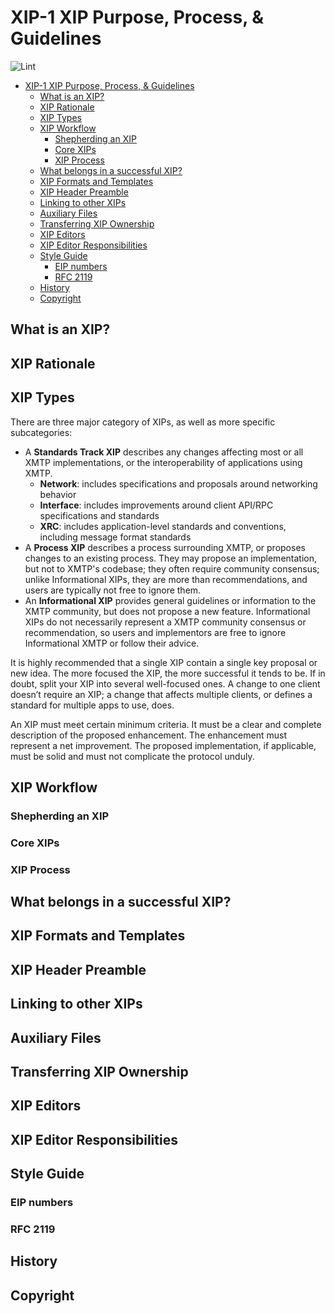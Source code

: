 # XIP-1 XIP Purpose, Process, & Guidelines

![Lint](https://github.com/xmtp/XIPs/actions/workflows/lint.yml/badge.svg)

- [XIP-1 XIP Purpose, Process, & Guidelines](#xip-1-xip-purpose-process--guidelines)
  - [What is an XIP?](#what-is-an-xip)
  - [XIP Rationale](#xip-rationale)
  - [XIP Types](#xip-types)
  - [XIP Workflow](#xip-workflow)
    - [Shepherding an XIP](#shepherding-an-xip)
    - [Core XIPs](#core-xips)
    - [XIP Process](#xip-process)
  - [What belongs in a successful XIP?](#what-belongs-in-a-successful-xip)
  - [XIP Formats and Templates](#xip-formats-and-templates)
  - [XIP Header Preamble](#xip-header-preamble)
  - [Linking to other XIPs](#linking-to-other-xips)
  - [Auxiliary Files](#auxiliary-files)
  - [Transferring XIP Ownership](#transferring-xip-ownership)
  - [XIP Editors](#xip-editors)
  - [XIP Editor Responsibilities](#xip-editor-responsibilities)
  - [Style Guide](#style-guide)
    - [EIP numbers](#eip-numbers)
    - [RFC 2119](#rfc-2119)
  - [History](#history)
  - [Copyright](#copyright)

## What is an XIP?

## XIP Rationale

## XIP Types

There are three major category of XIPs, as well as more specific subcategories:

* A **Standards Track XIP** describes any changes affecting most or all XMTP implementations, or the interoperability of applications using XMTP.
  * **Network**: includes specifications and proposals around networking behavior
  * **Interface**: includes improvements around client API/RPC specifications and standards
  * **XRC**: includes application-level standards and conventions, including message format standards
* A **Process XIP** describes a process surrounding XMTP, or proposes changes to an existing process. They may propose an implementation, but not to XMTP's codebase; they often require community consensus; unlike Informational XIPs, they are more than recommendations, and users are typically not free to ignore them.
* An **Informational XIP** provides general guidelines or information to the XMTP community, but does not propose a new feature. Informational XIPs do not necessarily represent a XMTP community consensus or recommendation, so users and implementors are free to ignore Informational XMTP or follow their advice.

It is highly recommended that a single XIP contain a single key proposal or new idea. The more focused the XIP, the more successful it tends to be. If in doubt, split your XIP into several well-focused ones. A change to one client doesn’t require an XIP; a change that affects multiple clients, or defines a standard for multiple apps to use, does.

An XIP must meet certain minimum criteria. It must be a clear and complete description of the proposed enhancement. The enhancement must represent a net improvement. The proposed implementation, if applicable, must be solid and must not complicate the protocol unduly.

## XIP Workflow

### Shepherding an XIP

### Core XIPs

### XIP Process

## What belongs in a successful XIP?

## XIP Formats and Templates

## XIP Header Preamble

## Linking to other XIPs

## Auxiliary Files

## Transferring XIP Ownership

## XIP Editors

## XIP Editor Responsibilities

## Style Guide

### EIP numbers

### RFC 2119

## History

## Copyright
